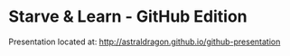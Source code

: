 Starve & Learn - GitHub Edition
===================

Presentation located at: http://astraldragon.github.io/github-presentation
